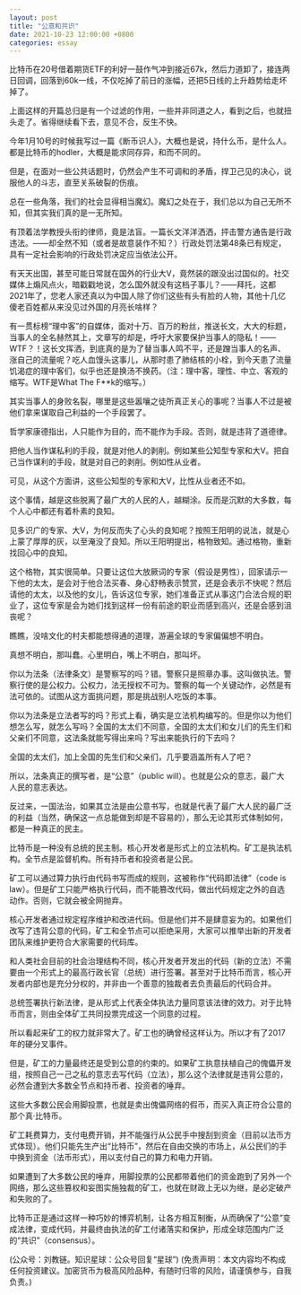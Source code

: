 ```yaml
---
layout: post
title: "公意和共识"
date: 2021-10-23 12:00:00 +0800
categories: essay
---
```


比特币在20号借着期货ETF的利好一鼓作气冲到接近67k，然后力道卸了，接连两日回调，回落到60k一线，不仅吃掉了前日的涨幅，还把5日线的上升趋势给走坏掉了。

上面这样的开篇总归是有一个过滤的作用，一些并非同道之人，看到之后，也就扭头走了。省得继续看下去，意见不合，反生不快。

今年1月10号的时候我写过一篇《断币识人》，大概也是说，持什么币，是什么人。都是比特币的hodler，大概是能求同存异，和而不同的。

但是，在面对一些公共话题时，仍然会产生不可调和的矛盾，捍卫己见的决心，说服他人的斗志，直至关系破裂的伤痕。

总在一些角落，我们的社会显得相当魔幻。魔幻之处在于，我们总以为自己无所不知，但其实我们真的是一无所知。

有顶着法学教授头衔的律师，竟是法盲。一篇长文洋洋洒洒，抨击警方通告是行政违法。——却全然不知（或者是故意装作不知？）行政处罚法第48条已有规定，具有一定社会影响的行政处罚决定应当依法公开。

有天天出国，甚至可能日常就在国外的行业大V，竟然装的跟没出过国似的。社交媒体上煽风点火，暗戳戳地说，怎么国外就没有这档子事儿？——拜托，这都2021年了，您老人家还真以为中国人除了你们这些有头有脸的人物，其他十几亿傻老百姓都从来没见过外国的月亮长啥样？

有一贯标榜“理中客”的自媒体，面对十万、百万的粉丝，推送长文，大大的标题，当事人的全名赫然其上，文章写的却是，呼吁大家要保护当事人的隐私！——WTF？！这长文挥洒，到底真的是为了替当事人鸣不平，还是蹭当事人的名声、涨自己的流量呢？吃人血馒头这事儿，从那时患了肺结核的小栓，到今天患了流量饥渴症的理中客们，似乎也还是换汤不换药。（注：理中客，理性、中立、客观的缩写。WTF是What The F**k的缩写。）

其实当事人的身败名裂，哪里是这些嚣嚷之徒所真正关心的事呢？当事人不过是被他们拿来谋取自己利益的一个手段罢了。

哲学家康德指出，人只能作为目的，而不能作为手段。否则，就是违背了道德律。

把他人当作谋私利的手段，就是对他人的剥削。例如某些公知型专家和大V。把自己当作谋利的手段，就是对自己的剥削。例如性从业者。

可见，从这个方面讲，这些公知型的专家和大V，比性从业者还不如。

这个事情，越是这些脱离了最广大的人民的人，越糊涂。反而是沉默的大多数，每个人心中都还有着朴素的良知。

见多识广的专家、大V，为何反而失了心头的良知呢？按照王阳明的说法，就是心上蒙了厚厚的灰，以至淹没了良知。所以王阳明提出，格物致知。通过格物，重新找回心中的良知。

这个格物，其实很简单。只要让这位大放厥词的专家（假设是男性），回家请示一下他的太太，是会对于他合法买春、身心舒畅表示赞赏，还是会表示不快呢？然后请他的太太，以及他的女儿，告诉这位专家，她们准备正式从事这门合法合规的职业了，这位专家是会为她们找到这样一份有前途的职业而感到高兴，还是会感到沮丧呢？

瞧瞧，没啥文化的村夫都能想得通的道理，游遍全球的专家偏偏想不明白。

真想不明白，那叫蠢。心里明白，嘴上不明白，那叫坏。

你以为法条（法律条文）是警察写的吗？错。警察只是照章办事。这叫做执法。警察行使的是公权力。公权力，法无授权不可为。警察的每一个关键动作，必然是有法可依的。试图从这方面挑问题，那是挑战别人吃饭的本事。

你以为法条是立法者写的吗？形式上看，确实是立法机构编写的。但是你以为他们想怎么写，就怎么写吗？全国的太太们不同意，全国的太太们和女儿们的先生们和父亲们不同意，这法条就能写得出来吗？写出来能执行的下去吗？

全国的太太们，加上全国的先生们和父亲们，几乎要涵盖所有人了吧？

所以，法条真正的撰写者，是“公意”（public will）。也就是公众的意志，最广大人民的意志表达。

反过来，一国法治，如果其立法是由公意书写，也就是代表了最广大人民的最广泛的利益（当然，确保这一点总能做到却是不容易的），那么无论其形式体制如何，都是一种真正的民主。

比特币是一种没有总统的民主制。核心开发者是形式上的立法机构。矿工是执法机构。全节点是监督机构。所有持币者和投资者是公民。

矿工可以通过算力执行由代码书写而成的规则，这被称作“代码即法律”（code is law）。但是矿工只能严格执行代码，而不能篡改代码，做出代码规定之外的自选动作。否则，它就会被全网抛弃。

核心开发者通过规定程序维护和改进代码。但是他们并不是肆意妄为的。如果他们改写了违背公意的代码，矿工和全节点可以拒绝采用，大家可以推举出新的开发者团队来维护更符合大家需要的代码库。

和人类社会目前的社会治理结构不同，核心开发者开发出的代码（新的立法）不需要由一个形式上的最高行政长官（总统）进行签署。甚至对于比特币而言，核心开发者内部也是充分分权的，并非由一个善意的独裁者去负责最后的代码合并。

总统签署执行新法律，是从形式上代表全体执法力量同意该法律的效力。对于比特币而言，则由全体矿工共同投票完成这一个同意的过程。

所以看起来矿工的权力就非常大了。矿工也的确曾经这样认为。所以才有了2017年的硬分叉事件。

但是，矿工的力量最终还是受到公意的约束的。如果矿工执意扶植自己的傀儡开发组，按照自己一己之私的意志去写代码（立法），那么这个法律就是违背公意的，必然会遭到大多数全节点和持币者、投资者的唾弃。

这些大多数公民会用脚投票，也就是卖出傀儡网络的假币，而买入真正符合公意的那个真·比特币。

矿工耗费算力，支付电费开销，并不能强行从公民手中搜刮到资金（目前以法币方式体现）。他们只能先生产出“比特币”，然后在自由交换的市场上，从公民们的手中换到资金（法币形式），用以支付自己的算力和电力开销。

如果遭到了大多数公民的唾弃，用脚投票的公民都带着他们的资金跑到了另外一个网络，那么这些篡权和妄图实施独裁的矿工，也就在财政上无以为继，是必定破产和失败的了。

比特币正是通过这样一种巧妙的博弈机制，让各方相互制衡，从而确保了“公意”变成法律，变成代码，并最终由执法的矿工付诸落实和保护，形成全球范围内广泛的“共识”（consensus）。

(公众号：刘教链。知识星球：公众号回复“星球”)
(免责声明：本文内容均不构成任何投资建议。加密货币为极高风险品种，有随时归零的风险，请谨慎参与，自我负责。)
